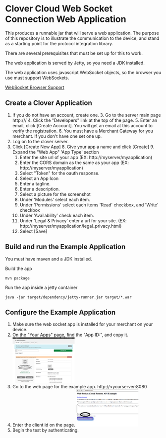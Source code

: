 Clover Cloud Web Socket Connection Web Application
====================================================
This produces a runnable jar that will serve a web application.  The purpose of this repository is to
illustrate the communication to the device, and stand as a starting point for the protocol integration library.

There are several prerequisites that must be set up for this to work.

The web application is served by Jetty, so you need a JDK installed.

The web application uses javascript WebSocket objects, so the browser you use must support WebSockets. 

[WebSocket Browser Support](http://caniuse.com/#feat=websockets)

## Create a Clover Application

1.  If you do not have an account, create one.
    3.  Go to the server main page http://<clover server>/
    4.  Click the "Developers" link at the top of the page.
    5.  Enter an email, click [Create Account].
        You will get an email at this account to verify the registration.
    6.  You must have a Merchant Gateway for you merchant.  If you don't have one set one up.
6.  Log on to the clover server.
7.  Click [Create New App]
    8.  Give your app a name and click [Create]
    9.  Expand the "Web App" 'App Type' section
    1.  Enter the site url of your app (EX:  http://myserver/myapplication)
    2.  Enter the CORS domain as the same as your app (EX: http://myserver/myapplication)
    2.  Select "Token" for the oauth response.
    3.  Select an App Icon
    4.  Enter a tagline.
    4.  Enter a description.
    6.  Select a picture for the screenshot
    7.  Under 'Modules' select each item.
    8.  Under 'Permissions' select each items 'Read' checkbox, and 'Write' checkbox
    9.  Under 'Availability' check each item.
    1.  Under 'Legal & Privacy' enter a url for your site. (EX:  http://myserver/myapplication/legal_privacy.html)
    2.  Select [Save]
    
## Build and run the Example Application
    
You must have maven and a JDK installed.

Build the app
```
mvn package
```
Run the app inside a jetty container
```
java -jar target/dependency/jetty-runner.jar target/*.war
```

## Configure the Example Application    
    
1.  Make sure the web socket app is installed for your merchant on your device.
2.  On the "Your Apps" page, find the "App ID:", and copy it. <a href="myapps.png"><img src="myapps.png" width="200"></a>
2.  Go to the web page for the example app.  http://<yourserver:8080
3.  Enter the client id on the page. <a href="webpageClientid.png"><img src="webpageClientid.png" width="200"></a>
4.  Begin the test by authenticating.
       
       
    

